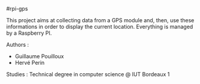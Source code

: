 #rpi-gps 

This project aims at collecting data from a GPS module and, then, use these informations in order to display the current location. Everything is managed by a Raspberry PI.

Authors : 
- Guillaume Pouilloux
- Hervé Perin

Studies : Technical degree in computer science @ IUT Bordeaux 1 
